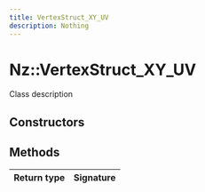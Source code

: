 ```yaml
---
title: VertexStruct_XY_UV
description: Nothing
---
```


# Nz::VertexStruct_XY_UV

Class description

## Constructors


## Methods

| Return type | Signature |
| ----------- | --------- |
